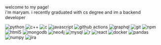 <p>welcome to my page! </br> i'm maryam. i recently graduated with cs degree and im a backend developer
<p>
  <img alt="python" src="https://img.shields.io/badge/-python-46a2f1?style=flat-square&logo=python&logoColor=white" />
  <img alt="c++" src="https://img.shields.io/badge/-c++-46a2f1?style=flat-square&logo=cplusplus&logoColor=white" />
  <img alt="c" src="https://img.shields.io/badge/-c-46a2f1?style=flat-square&logo=c&logoColor=white" />
  <img alt="javascript" src="https://img.shields.io/badge/-javascript-46a2f1?style=flat-square&logo=javascript&logoColor=white" />
  <img alt="github actions" src="https://img.shields.io/badge/-github_actions-2088FF?style=flat-square&logo=github-actions&logoColor=white" />
  <img alt="graphql" src="https://img.shields.io/badge/-graphql-E10098?style=flat-square&logo=graphql&logoColor=white" />
  <img alt="git" src="https://img.shields.io/badge/-git-F05032?style=flat-square&logo=git&logoColor=white" />
  <img alt="npm" src="https://img.shields.io/badge/-npm-CB3837?style=flat-square&logo=npm&logoColor=white" />
  <img alt="html5" src="https://img.shields.io/badge/-html5-E34F26?style=flat-square&logo=html5&logoColor=white" />
  <img alt="mongodb" src="https://img.shields.io/badge/-mongodb-13aa52?style=flat-square&logo=mongodb&logoColor=white" />
  <img alt="neo4j" src="https://img.shields.io/badge/-neo4j-13aa52?style=flat-square&logo=neo4j&logoColor=white" />
  <img alt="mysql" src="https://img.shields.io/badge/-mysql-13aa52?style=flat-square&logo=mysql&logoColor=white" />
  <img alt="r" src="https://img.shields.io/badge/-r-13aa52?style=flat-square&logo=r&logoColor=white" />
  <img alt="react" src="https://img.shields.io/badge/-react-45b8d8?style=flat-square&logo=react&logoColor=white" />
  <img alt="docker" src="https://img.shields.io/badge/-docker-46a2f1?style=flat-square&logo=docker&logoColor=white" />
  <img alt="pandas" src="https://img.shields.io/badge/-pandas-13aa52?style=flat-square&logo=pandas&logoColor=white" />
  <img alt="numpy" src="https://img.shields.io/badge/-numpy-13aa52?style=flat-square&logo=numpy&logoColor=white" />
  <img alt="jira" src="https://img.shields.io/badge/-jira-13aa52?style=flat-square&logo=jira&logoColor=white" />
</p>
